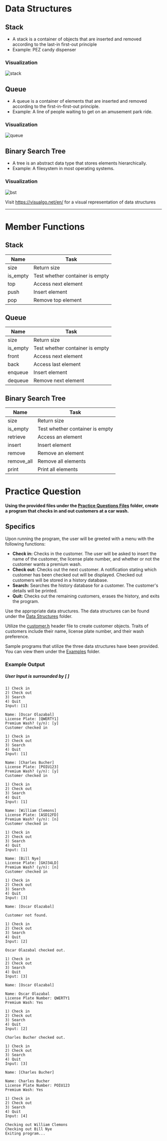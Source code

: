 # Data Structures

## Stack  
- A stack is a container of objects that are inserted and removed according to the last-in first-out principle
- Example: PEZ candy dispenser 
### Visualization
![stack](https://github.com/CSUF-ACM/acm-epp-review/blob/master/Data%20Structure%20Utilization/imgs/stack.gif)
    
## Queue
- A queue is a container of elements that are inserted and removed according to the first-in-first-out principle.
- Example: A line of people waiting to get on an amusement park ride.
### Visualization
![queue](https://github.com/CSUF-ACM/acm-epp-review/blob/master/Data%20Structure%20Utilization/imgs/queue.gif)

## Binary Search Tree
- A tree is an abstract data type that stores elements hierarchically.
- Example: A filesystem in most operating systems.
### Visualization
![bst](https://github.com/CSUF-ACM/acm-epp-review/blob/master/Data%20Structure%20Utilization/imgs/bst.gif)

Visit https://visualgo.net/en/ for a visual representation of data structures 

----

# Member Functions
## Stack
Name | Task
-----|-----
size | Return size
is_empty | Test whether container is empty
top | Access next element
push | Insert element
pop | Remove top element

## Queue
Name | Task
-----|-----
size | Return size
is_empty | Test whether container is empty
front | Access next element
back | Access last element
enqueue | Insert element
dequeue | Remove next element

## Binary Search Tree
Name | Task
-----|-----
size | Return size
is_empty | Test whether container is empty
retrieve | Access an element
insert | Insert element
remove | Remove an element
remove_all | Remove all elements
print | Print all elements

# Practice Question

#### Using the provided files under the [Practice Questions Files](https://github.com/CSUF-ACM/acm-epp-review/tree/master/Data%20Structure%20Utilization/Practice%20Question%20Files) folder, create a program that checks in and out customers at a car wash.

## Specifics
Upon running the program, the user will be greeted with a menu with the following functions:

- __Check in:__ Checks in the customer. The user will be asked to insert the name of the customer, the license plate number, and whether or not the customer wants a premium wash.
- __Check out:__ Checks out the next customer. A notification stating which customer has been checked out will be displayed. Checked out customers will be stored in a history database.
- __Search:__ Searches the history database for a customer. The customer's details will be printed.
- __Quit:__ Checks out the remaining customers, erases the history, and exits the program.

Use the appropriate data structures. The data structures can be found under the [Data Structures](https://github.com/CSUF-ACM/acm-epp-review/tree/master/Data%20Structure%20Utilization/Data%20Structures) folder.  

Utilize the [customer.h](https://github.com/CSUF-ACM/acm-epp-review/blob/master/Data%20Structure%20Utilization/Practice%20Question%20Files/customer.h) header file to create customer objects. Traits of customers include their name, license plate number, and their wash preference.

Sample programs that utilize the three data structures have been provided. You can view them under the [Examples](https://github.com/CSUF-ACM/acm-epp-review/tree/master/Data%20Structure%20Utilization/Examples) folder. 

### Example Output
##### User Input is surrounded by [ ]
```
1) Check in
2) Check out
3) Search
4) Quit
Input: [1]

Name: [Oscar Olazabal]
License Plate: [QWERTY1]
Premium Wash? (y/n): [y]
Customer checked in

1) Check in
2) Check out
3) Search
4) Quit
Input: [1]

Name: [Charles Bucher]
License Plate: [POIU123]
Premium Wash? (y/n): [y]
Customer checked in

1) Check in
2) Check out
3) Search
4) Quit
Input: [1]

Name: [William Clemons]
License Plate: [ASD12FD]
Premium Wash? (y/n): [n]
Customer checked in

1) Check in
2) Check out
3) Search
4) Quit
Input: [1]

Name: [Bill Nye]
License Plate: [GHJ34LD]
Premium Wash? (y/n): [n]
Customer checked in

1) Check in
2) Check out
3) Search
4) Quit
Input: [3]

Name: [Oscar Olazabal]

Customer not found.

1) Check in
2) Check out
3) Search
4) Quit
Input: [2]

Oscar Olazabal checked out.

1) Check in
2) Check out
3) Search
4) Quit
Input: [3]

Name: [Oscar Olazabal]

Name: Oscar Olazabal
License Plate Number: QWERTY1
Premium Wash: Yes

1) Check in
2) Check out
3) Search
4) Quit
Input: [2]

Charles Bucher checked out.

1) Check in
2) Check out
3) Search
4) Quit
Input: [3]

Name: [Charles Bucher]

Name: Charles Bucher
License Plate Number: POIU123
Premium Wash: Yes

1) Check in
2) Check out
3) Search
4) Quit
Input: [4]

Checking out William Clemons
Checking out Bill Nye
Exiting program...
```
